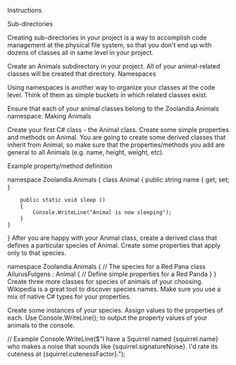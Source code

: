 Instructions

Sub-directories

Creating sub-directories in your project is a way to accomplish code management at the physical file system, so that you don't end up with dozens of classes all in same level in your project.

Create an Animals subdirectory in your project. All of your animal-related classes will be created that directory.
Namespaces

Using namespaces is another way to organize your classes at the code level. Think of them as simple buckets in which related classes exist.

Ensure that each of your animal classes belong to the Zoolandia.Animals namespace.
Making Animals

Create your first C# class - the Animal class. Create some simple properties and methods on Animal. You are going to create some derived classes that inherit from Animal, so make sure that the properties/methods you add are general to all Animals (e.g. name, height, weight, etc).

Example property/method definition

namespace Zoolandia.Animals
{
    class Animal
    {
        public string name { get; set; }

        public static void sleep ()
        {
            Console.WriteLine("Animal is now sleeping");
        }
    }
}
After you are happy with your Animal class, create a derived class that defines a particular species of Animal. Create some properties that apply only to that species.

namespace Zoolandia.Animals
{
    // The species for a Red Pana
    class AilurusFulgens : Animal
    {
        // Define simple properties for a Red Panda
    }
}
Create three more classes for species of animals of your choosing. Wikipedia is a great tool to discover species names. Make sure you use a mix of native C# types for your properties.

Create some instances of your species.
Assign values to the properties of each.
Use Console.WriteLine(); to output the property values of your animals to the console.

// Example
Console.WriteLine($"I have a Squirrel named {squirrel.name} who makes a 
noise that sounds like {squirrel.signatureNoise}. I'd rate its cuteness 
at {squirrel.cutenessFactor}.");
